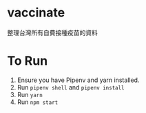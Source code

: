 # vaccinate
整理台灣所有自費接種疫苗的資料

# To Run
1. Ensure you have Pipenv and yarn installed. 
2. Run `pipenv shell` and `pipenv install`
3. Run `yarn`
4. Run `npm start`
